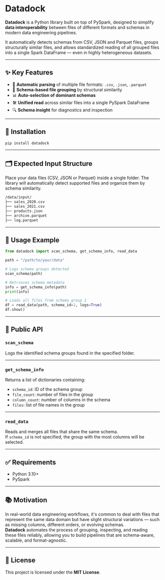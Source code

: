 # Datadock

**Datadock** is a Python library built on top of PySpark, designed to simplify **data interoperability** between files of different formats and schemas in modern data engineering pipelines.

It automatically detects schemas from CSV, JSON and Parquet files, groups structurally similar files, and allows standardized reading of all grouped files into a single Spark DataFrame — even in highly heterogeneous datasets.

---

## ✨ Key Features

- 🚀 **Automatic parsing** of multiple file formats: `.csv`, `.json`, `.parquet`
- 🧠 **Schema-based file grouping** by structural similarity
- 📊 **Auto-selection of dominant schemas**
- 🛠️ **Unified read** across similar files into a single PySpark DataFrame
- 🔍 **Schema insight** for diagnostics and inspection

---

## 🔧 Installation

```bash
pip install datadock
```

---

## 🗂️ Expected Input Structure

Place your data files (CSV, JSON or Parquet) inside a single folder. The library will automatically detect supported files and organize them by schema similarity.

```bash
/data/input/
├── sales_2020.csv
├── sales_2021.csv
├── products.json
├── archive.parquet
├── log.parquet
```

---

## 🧪 Usage Example

```python
from datadock import scan_schema, get_schema_info, read_data

path = "/path/to/your/data"

# Logs schema groups detected
scan_schema(path)

# Retrieves schema metadata
info = get_schema_info(path)
print(info)

# Loads all files from schema group 1
df = read_data(path, schema_id=1, logs=True)
df.show()
```

---

## 📌 Public API

### `scan_schema`
Logs the identified schema groups found in the specified folder.

---

### `get_schema_info`
Returns a list of dictionaries containing:
- `schema_id`: ID of the schema group
- `file_count`: number of files in the group
- `column_count`: number of columns in the schema
- `files`: list of file names in the group

---

### `read_data`
Reads and merges all files that share the same schema.  
If `schema_id` is not specified, the group with the most columns will be selected.

---

## ✅ Requirements

- Python 3.10+
- PySpark

---

## 📚 Motivation

In real-world data engineering workflows, it's common to deal with files that represent the same data domain but have slight structural variations — such as missing columns, different orders, or evolving schemas.  
**Datadock** automates the process of grouping, inspecting, and reading these files reliably, allowing you to build pipelines that are schema-aware, scalable, and format-agnostic.

---

## 📄 License

This project is licensed under the **MIT License**.